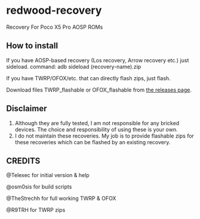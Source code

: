 # redwood-recovery

Recovery For Poco X5 Pro AOSP ROMs

## How to install

If you have AOSP-based recovery (Los recovery, Arrow recovery etc.) just sideload.
command: adb sideload (recovery-name).zip

If you have TWRP/OFOX/etc. that can directly flash zips, just flash.

Download files TWRP_flashable or OFOX_flashable from [the releases page](https://github.com/JohnRTitor/redwood-recovery/releases/latest).

## Disclaimer

1. Although they are fully tested, I am not responsible for any bricked devices. The choice and responsibility of using these is your own.
2. I do not maintain these recoveries. My job is to provide flashable zips for these recoveries which can be flashed by an existing recovery.

## CREDITS

@Telexec for initial version & help

@osm0sis for build scripts

@TheStrechh for full working TWRP & OFOX

@R9TRH for TWRP zips
